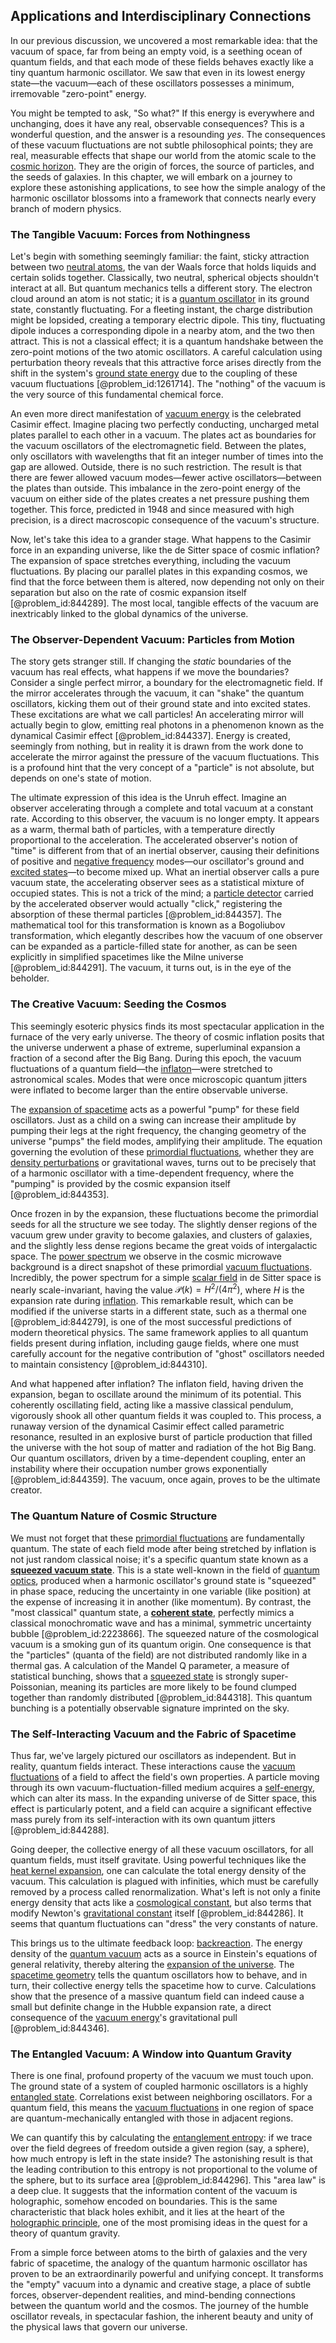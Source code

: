 ## Applications and Interdisciplinary Connections

In our previous discussion, we uncovered a most remarkable idea: that the vacuum of space, far from being an empty void, is a seething ocean of quantum fields, and that each mode of these fields behaves exactly like a tiny quantum harmonic oscillator. We saw that even in its lowest energy state—the vacuum—each of these oscillators possesses a minimum, irremovable "zero-point" energy.

You might be tempted to ask, "So what?" If this energy is everywhere and unchanging, does it have any real, observable consequences? This is a wonderful question, and the answer is a resounding *yes*. The consequences of these vacuum fluctuations are not subtle philosophical points; they are real, measurable effects that shape our world from the atomic scale to the [cosmic horizon](@article_id:157215). They are the origin of forces, the source of particles, and the seeds of galaxies. In this chapter, we will embark on a journey to explore these astonishing applications, to see how the simple analogy of the harmonic oscillator blossoms into a framework that connects nearly every branch of modern physics.

### The Tangible Vacuum: Forces from Nothingness

Let's begin with something seemingly familiar: the faint, sticky attraction between two [neutral atoms](@article_id:157460), the van der Waals force that holds liquids and certain solids together. Classically, two neutral, spherical objects shouldn't interact at all. But quantum mechanics tells a different story. The electron cloud around an atom is not static; it is a [quantum oscillator](@article_id:179782) in its ground state, constantly fluctuating. For a fleeting instant, the charge distribution might be lopsided, creating a temporary electric dipole. This tiny, fluctuating dipole induces a corresponding dipole in a nearby atom, and the two then attract. This is not a classical effect; it is a quantum handshake between the zero-point motions of the two atomic oscillators. A careful calculation using perturbation theory reveals that this attractive force arises directly from the shift in the system's [ground state energy](@article_id:146329) due to the coupling of these vacuum fluctuations [@problem_id:1261714]. The "nothing" of the vacuum is the very source of this fundamental chemical force.

An even more direct manifestation of [vacuum energy](@article_id:154573) is the celebrated Casimir effect. Imagine placing two perfectly conducting, uncharged metal plates parallel to each other in a vacuum. The plates act as boundaries for the vacuum oscillators of the electromagnetic field. Between the plates, only oscillators with wavelengths that fit an integer number of times into the gap are allowed. Outside, there is no such restriction. The result is that there are fewer allowed vacuum modes—fewer active oscillators—between the plates than outside. This imbalance in the zero-point energy of the vacuum on either side of the plates creates a net pressure pushing them together. This force, predicted in 1948 and since measured with high precision, is a direct macroscopic consequence of the vacuum's structure.

Now, let's take this idea to a grander stage. What happens to the Casimir force in an expanding universe, like the de Sitter space of cosmic inflation? The expansion of space stretches everything, including the vacuum fluctuations. By placing our parallel plates in this expanding cosmos, we find that the force between them is altered, now depending not only on their separation but also on the rate of cosmic expansion itself [@problem_id:844289]. The most local, tangible effects of the vacuum are inextricably linked to the global dynamics of the universe.

### The Observer-Dependent Vacuum: Particles from Motion

The story gets stranger still. If changing the *static* boundaries of the vacuum has real effects, what happens if we move the boundaries? Consider a single perfect mirror, a boundary for the electromagnetic field. If the mirror accelerates through the vacuum, it can "shake" the quantum oscillators, kicking them out of their ground state and into excited states. These excitations are what we call particles! An accelerating mirror will actually begin to glow, emitting real photons in a phenomenon known as the dynamical Casimir effect [@problem_id:844337]. Energy is created, seemingly from nothing, but in reality it is drawn from the work done to accelerate the mirror against the pressure of the vacuum fluctuations. This is a profound hint that the very concept of a "particle" is not absolute, but depends on one's state of motion.

The ultimate expression of this idea is the Unruh effect. Imagine an observer accelerating through a complete and total vacuum at a constant rate. According to this observer, the vacuum is no longer empty. It appears as a warm, thermal bath of particles, with a temperature directly proportional to the acceleration. The accelerated observer's notion of "time" is different from that of an inertial observer, causing their definitions of positive and [negative frequency](@article_id:263527) modes—our oscillator's ground and [excited states](@article_id:272978)—to become mixed up. What an inertial observer calls a pure vacuum state, the accelerating observer sees as a statistical mixture of occupied states. This is not a trick of the mind; a [particle detector](@article_id:264727) carried by the accelerated observer would actually "click," registering the absorption of these thermal particles [@problem_id:844357]. The mathematical tool for this transformation is known as a Bogoliubov transformation, which elegantly describes how the vacuum of one observer can be expanded as a particle-filled state for another, as can be seen explicitly in simplified spacetimes like the Milne universe [@problem_id:844291]. The vacuum, it turns out, is in the eye of the beholder.

### The Creative Vacuum: Seeding the Cosmos

This seemingly esoteric physics finds its most spectacular application in the furnace of the very early universe. The theory of cosmic inflation posits that the universe underwent a phase of extreme, superluminal expansion a fraction of a second after the Big Bang. During this epoch, the vacuum fluctuations of a quantum field—the [inflaton](@article_id:161669)—were stretched to astronomical scales. Modes that were once microscopic quantum jitters were inflated to become larger than the entire observable universe.

The [expansion of spacetime](@article_id:160633) acts as a powerful "pump" for these field oscillators. Just as a child on a swing can increase their amplitude by pumping their legs at the right frequency, the changing geometry of the universe "pumps" the field modes, amplifying their amplitude. The equation governing the evolution of these [primordial fluctuations](@article_id:157972), whether they are [density perturbations](@article_id:159052) or gravitational waves, turns out to be precisely that of a harmonic oscillator with a time-dependent frequency, where the "pumping" is provided by the cosmic expansion itself [@problem_id:844353].

Once frozen in by the expansion, these fluctuations become the primordial seeds for all the structure we see today. The slightly denser regions of the vacuum grew under gravity to become galaxies, and clusters of galaxies, and the slightly less dense regions became the great voids of intergalactic space. The [power spectrum](@article_id:159502) we observe in the cosmic microwave background is a direct snapshot of these primordial [vacuum fluctuations](@article_id:154395). Incredibly, the power spectrum for a simple [scalar field](@article_id:153816) in de Sitter space is nearly scale-invariant, having the value $\mathcal{P}(k) = H^2/(4\pi^2)$, where $H$ is the expansion rate during [inflation](@article_id:160710). This remarkable result, which can be modified if the universe starts in a different state, such as a thermal one [@problem_id:844279], is one of the most successful predictions of modern theoretical physics. The same framework applies to all quantum fields present during inflation, including gauge fields, where one must carefully account for the negative contribution of "ghost" oscillators needed to maintain consistency [@problem_id:844310].

And what happened after inflation? The inflaton field, having driven the expansion, began to oscillate around the minimum of its potential. This coherently oscillating field, acting like a massive classical pendulum, vigorously shook all other quantum fields it was coupled to. This process, a runaway version of the dynamical Casimir effect called parametric resonance, resulted in an explosive burst of particle production that filled the universe with the hot soup of matter and radiation of the hot Big Bang. Our quantum oscillators, driven by a time-dependent coupling, enter an instability where their occupation number grows exponentially [@problem_id:844359]. The vacuum, once again, proves to be the ultimate creator.

### The Quantum Nature of Cosmic Structure

We must not forget that these [primordial fluctuations](@article_id:157972) are fundamentally quantum. The state of each field mode after being stretched by inflation is not just random classical noise; it's a specific quantum state known as a **[squeezed vacuum state](@article_id:195291)**. This is a state well-known in the field of [quantum optics](@article_id:140088), produced when a harmonic oscillator's ground state is "squeezed" in phase space, reducing the uncertainty in one variable (like position) at the expense of increasing it in another (like momentum). By contrast, the "most classical" quantum state, a **[coherent state](@article_id:154375)**, perfectly mimics a classical monochromatic wave and has a minimal, symmetric uncertainty bubble [@problem_id:2223866]. The squeezed nature of the cosmological vacuum is a smoking gun of its quantum origin. One consequence is that the "particles" (quanta of the field) are not distributed randomly like in a thermal gas. A calculation of the Mandel Q parameter, a measure of statistical bunching, shows that a [squeezed state](@article_id:151993) is strongly super-Poissonian, meaning its particles are more likely to be found clumped together than randomly distributed [@problem_id:844318]. This quantum bunching is a potentially observable signature imprinted on the sky.

### The Self-Interacting Vacuum and the Fabric of Spacetime

Thus far, we've largely pictured our oscillators as independent. But in reality, quantum fields interact. These interactions cause the [vacuum fluctuations](@article_id:154395) of a field to affect the field's own properties. A particle moving through its own vacuum-fluctuation-filled medium acquires a [self-energy](@article_id:145114), which can alter its mass. In the expanding universe of de Sitter space, this effect is particularly potent, and a field can acquire a significant effective mass purely from its self-interaction with its own quantum jitters [@problem_id:844288].

Going deeper, the collective energy of all these vacuum oscillators, for all quantum fields, must itself gravitate. Using powerful techniques like the [heat kernel expansion](@article_id:182791), one can calculate the total energy density of the vacuum. This calculation is plagued with infinities, which must be carefully removed by a process called renormalization. What's left is not only a finite energy density that acts like a [cosmological constant](@article_id:158803), but also terms that modify Newton's [gravitational constant](@article_id:262210) itself [@problem_id:844286]. It seems that quantum fluctuations can "dress" the very constants of nature.

This brings us to the ultimate feedback loop: [backreaction](@article_id:203416). The energy density of the [quantum vacuum](@article_id:155087) acts as a source in Einstein's equations of general relativity, thereby altering the [expansion of the universe](@article_id:159987). The [spacetime geometry](@article_id:139003) tells the quantum oscillators how to behave, and in turn, their collective energy tells the spacetime how to curve. Calculations show that the presence of a massive quantum field can indeed cause a small but definite change in the Hubble expansion rate, a direct consequence of the [vacuum energy](@article_id:154573)'s gravitational pull [@problem_id:844346].

### The Entangled Vacuum: A Window into Quantum Gravity

There is one final, profound property of the vacuum we must touch upon. The ground state of a system of coupled harmonic oscillators is a highly [entangled state](@article_id:142422). Correlations exist between neighboring oscillators. For a quantum field, this means the [vacuum fluctuations](@article_id:154395) in one region of space are quantum-mechanically entangled with those in adjacent regions.

We can quantify this by calculating the [entanglement entropy](@article_id:140324): if we trace over the field degrees of freedom outside a given region (say, a sphere), how much entropy is left in the state inside? The astonishing result is that the leading contribution to this entropy is not proportional to the volume of the sphere, but to its surface area [@problem_id:844296]. This "area law" is a deep clue. It suggests that the information content of the vacuum is holographic, somehow encoded on boundaries. This is the same characteristic that black holes exhibit, and it lies at the heart of the [holographic principle](@article_id:135812), one of the most promising ideas in the quest for a theory of quantum gravity.

From a simple force between atoms to the birth of galaxies and the very fabric of spacetime, the analogy of the quantum harmonic oscillator has proven to be an extraordinarily powerful and unifying concept. It transforms the "empty" vacuum into a dynamic and creative stage, a place of subtle forces, observer-dependent realities, and mind-bending connections between the quantum world and the cosmos. The journey of the humble oscillator reveals, in spectacular fashion, the inherent beauty and unity of the physical laws that govern our universe.